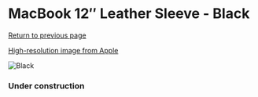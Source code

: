# MacBook 12″ Leather Sleeve - Black

[Return to previous page](/macbook)

[High-resolution image from Apple](https://store.storeimages.cdn-apple.com/8756/as-images.apple.com/is/MTEG2?wid=4500&hei=4500&fmt=png)

<div style="width: 384px"><img src="/everysource/MTEG2.png" alt="Black"></div>

### Under construction
